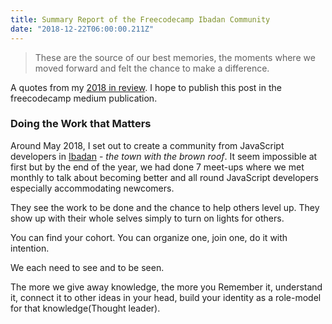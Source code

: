 ```yaml
---
title: Summary Report of the Freecodecamp Ibadan Community
date: "2018-12-22T06:00:00.211Z"
---
```


> These are the source of our best memories, the moments where we moved forward and felt the chance to make a difference.

A quotes from my [2018 in review](https://oluwasetemi.github.io/2018-the-review/). I hope to publish this post in the freecodecamp medium publication.

### Doing the Work that Matters

Around May 2018, I set out to create a community from JavaScript developers in [Ibadan]() - _the town with the brown roof_. It seem impossible at first but by the end of the year, we had done 7 meet-ups where we met monthly to talk about becoming better and all round JavaScript developers especially accommodating newcomers.

They see the work to be done and the chance to help others level up. They show up with their whole selves simply to turn on lights for others.

You can find your cohort. You can organize one, join one, do it with intention.

We each need to see and to be seen.

The more we give away knowledge, the more you Remember it, understand it, connect it to other ideas in your head, build your identity as a role-model for that knowledge(Thought leader).